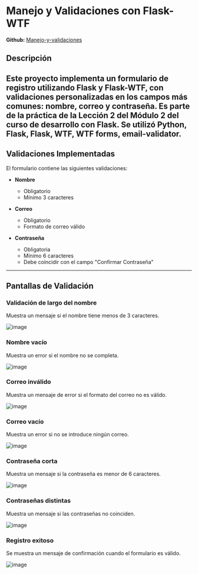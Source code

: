 # Manejo y Validaciones con Flask-WTF

**Github:** [Manejo-y-validaciones](https://github.com/DevQueenPR/Manejo-y-validaciones)

## Descripción

Este proyecto implementa un formulario de registro utilizando **Flask** y **Flask-WTF**, con validaciones personalizadas en los campos más comunes: nombre, correo y contraseña. Es parte de la práctica de la Lección 2 del Módulo 2 del curso de desarrollo con Flask.
Se utilizó Python, Flask, Flask, WTF, WTF forms, email-validator. 
---

## Validaciones Implementadas

El formulario contiene las siguientes validaciones:

- **Nombre**
  - Obligatorio
  - Mínimo 3 caracteres

- **Correo**
  - Obligatorio
  - Formato de correo válido

- **Contraseña**
  - Obligatoria
  - Mínimo 6 caracteres
  - Debe coincidir con el campo "Confirmar Contraseña"

---

## Pantallas de Validación

### Validación de largo del nombre  
Muestra un mensaje si el nombre tiene menos de 3 caracteres.

![image](https://github.com/user-attachments/assets/e6d776f6-58b9-4d8f-93c9-3c091bf050a4)

###  Nombre vacío  
Muestra un error si el nombre no se completa.

![image](https://github.com/user-attachments/assets/22475881-a7f5-434d-89aa-fa5847bbb28e)

### Correo inválido  
Muestra un mensaje de error si el formato del correo no es válido.

![image](https://github.com/user-attachments/assets/8f91a1db-bb9c-440f-8aa4-1f3a23d3066f)


###  Correo vacío  
Muestra un error si no se introduce ningún correo.

![image](https://github.com/user-attachments/assets/3e62c845-4136-40b6-bbcc-99ebd2ee8556)


###  Contraseña corta  
Muestra un mensaje si la contraseña es menor de 6 caracteres.

![image](https://github.com/user-attachments/assets/deb24e9d-dc63-4eae-92e9-3f3e4581c8d6)


###  Contraseñas distintas  
Muestra un mensaje si las contraseñas no coinciden.

![image](https://github.com/user-attachments/assets/4f61c3df-ea71-40f5-899f-dfd303639b22)


###  Registro exitoso  
Se muestra un mensaje de confirmación cuando el formulario es válido.

![image](https://github.com/user-attachments/assets/8290750a-e77f-4a97-8dd6-74a746abd544)



